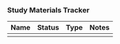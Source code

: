 
### Study Materials Tracker

| **Name** | **Status** | **Type** | **Notes** |
| --- | --- | --- | --- |
|  |  |  |  |  
